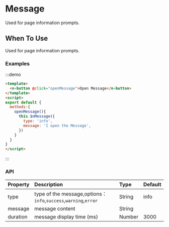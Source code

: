 
# Message

Used for page information prompts.

## When To Use

Used for page information prompts.

### Examples

:::demo
```html
<template>
  <n-button @click="openMessage">Open Message</n-button>
</template>
<script>
export default {
  methods:{
    openMessage(){
      this.$nMessage({
        type: 'info',
        message: 'I open the Message',
      })
    }
  }
}
</script>
```
:::

### API

| Property | Description | Type | Default |
| :--- | :--- | :--- | :--- |
| type | type of the message,options：`info`,`success`,`warning`,`error` | String | info |
| message| message content | String |  |
| duration| message display time (ms) | Number | 3000 |